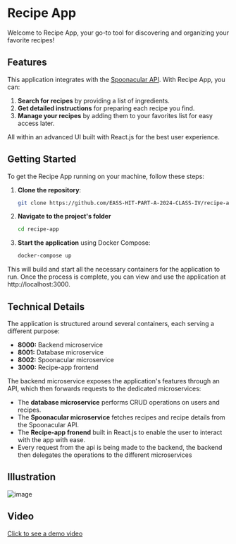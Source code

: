 # Recipe App

Welcome to Recipe App, your go-to tool for discovering and organizing your favorite recipes!

## Features

This application integrates with the [Spoonacular API](https://spoonacular.com/). With Recipe App, you can:

1. **Search for recipes** by providing a list of ingredients.
2. **Get detailed instructions** for preparing each recipe you find.
3. **Manage your recipes** by adding them to your favorites list for easy access later.

All within an advanced UI built with React.js for the best user experience.

## Getting Started

To get the Recipe App running on your machine, follow these steps:

1. **Clone the repository**:

   ```bash
   git clone https://github.com/EASS-HIT-PART-A-2024-CLASS-IV/recipe-app.git
   ```
2. **Navigate to the project's folder**

   ```bash
   cd recipe-app
   ```
   
3. **Start the application** using Docker Compose:

    ```bash
    docker-compose up
    ```
   
This will build and start all the necessary containers for the application to run. Once the process is complete, you can view and use the application at http://localhost:3000.

## Technical Details

The application is structured around several containers, each serving a different purpose:

- **8000:** Backend microservice
- **8001:** Database microservice
- **8002:** Spoonacular microservice
- **3000:** Recipe-app frontend

The backend microservice exposes the application's features through an API, which then forwards requests to the dedicated microservices:

- The **database microservice** performs CRUD operations on users and recipes.
- The **Spoonacular microservice** fetches recipes and recipe details from the Spoonacular API.
- The **Recipe-app fronend** built in React.js to enable the user to interact with the app with ease.
- Every request from the api is being made to the backend, the backend then delegates the operations to the different microservices

## Illustration

![image](https://github.com/EASS-HIT-PART-A-2024-CLASS-IV/recipe-app/assets/66397204/689da216-fbf5-42d9-b4c6-2dc118a16958)

## Video

[Click to see a demo video](https://youtu.be/gMtkdQNcs7U)





